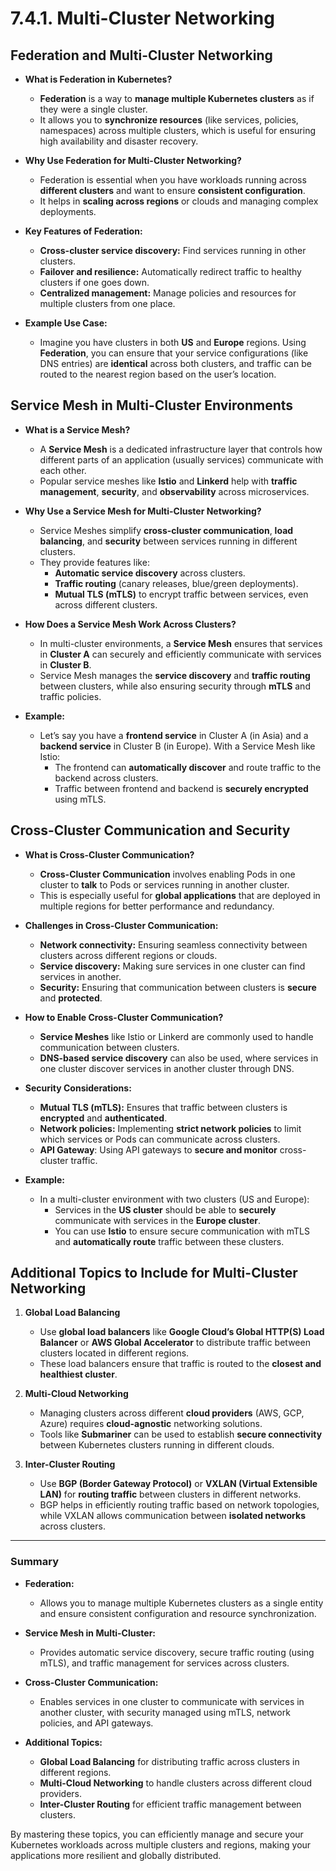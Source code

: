# **7.4.1. Multi-Cluster Networking**

## **Federation and Multi-Cluster Networking**

- **What is Federation in Kubernetes?**

  - **Federation** is a way to **manage multiple Kubernetes clusters** as if they were a single cluster.
  - It allows you to **synchronize resources** (like services, policies, namespaces) across multiple clusters, which is useful for ensuring high availability and disaster recovery.

- **Why Use Federation for Multi-Cluster Networking?**

  - Federation is essential when you have workloads running across **different clusters** and want to ensure **consistent configuration**.
  - It helps in **scaling across regions** or clouds and managing complex deployments.

- **Key Features of Federation:**

  - **Cross-cluster service discovery:** Find services running in other clusters.
  - **Failover and resilience:** Automatically redirect traffic to healthy clusters if one goes down.
  - **Centralized management:** Manage policies and resources for multiple clusters from one place.

- **Example Use Case:**
  - Imagine you have clusters in both **US** and **Europe** regions. Using **Federation**, you can ensure that your service configurations (like DNS entries) are **identical** across both clusters, and traffic can be routed to the nearest region based on the user’s location.

## **Service Mesh in Multi-Cluster Environments**

- **What is a Service Mesh?**

  - A **Service Mesh** is a dedicated infrastructure layer that controls how different parts of an application (usually services) communicate with each other.
  - Popular service meshes like **Istio** and **Linkerd** help with **traffic management**, **security**, and **observability** across microservices.

- **Why Use a Service Mesh for Multi-Cluster Networking?**

  - Service Meshes simplify **cross-cluster communication**, **load balancing**, and **security** between services running in different clusters.
  - They provide features like:
    - **Automatic service discovery** across clusters.
    - **Traffic routing** (canary releases, blue/green deployments).
    - **Mutual TLS (mTLS)** to encrypt traffic between services, even across different clusters.

- **How Does a Service Mesh Work Across Clusters?**

  - In multi-cluster environments, a **Service Mesh** ensures that services in **Cluster A** can securely and efficiently communicate with services in **Cluster B**.
  - Service Mesh manages the **service discovery** and **traffic routing** between clusters, while also ensuring security through **mTLS** and traffic policies.

- **Example:**
  - Let’s say you have a **frontend service** in Cluster A (in Asia) and a **backend service** in Cluster B (in Europe). With a Service Mesh like Istio:
    - The frontend can **automatically discover** and route traffic to the backend across clusters.
    - Traffic between frontend and backend is **securely encrypted** using mTLS.

## **Cross-Cluster Communication and Security**

- **What is Cross-Cluster Communication?**

  - **Cross-Cluster Communication** involves enabling Pods in one cluster to **talk** to Pods or services running in another cluster.
  - This is especially useful for **global applications** that are deployed in multiple regions for better performance and redundancy.

- **Challenges in Cross-Cluster Communication:**

  - **Network connectivity:** Ensuring seamless connectivity between clusters across different regions or clouds.
  - **Service discovery:** Making sure services in one cluster can find services in another.
  - **Security:** Ensuring that communication between clusters is **secure** and **protected**.

- **How to Enable Cross-Cluster Communication?**

  - **Service Meshes** like Istio or Linkerd are commonly used to handle communication between clusters.
  - **DNS-based service discovery** can also be used, where services in one cluster discover services in another cluster through DNS.

- **Security Considerations:**

  - **Mutual TLS (mTLS):** Ensures that traffic between clusters is **encrypted** and **authenticated**.
  - **Network policies:** Implementing **strict network policies** to limit which services or Pods can communicate across clusters.
  - **API Gateway**: Using API gateways to **secure and monitor** cross-cluster traffic.

- **Example:**
  - In a multi-cluster environment with two clusters (US and Europe):
    - Services in the **US cluster** should be able to **securely** communicate with services in the **Europe cluster**.
    - You can use **Istio** to ensure secure communication with mTLS and **automatically route** traffic between these clusters.

## **Additional Topics to Include for Multi-Cluster Networking**

1. **Global Load Balancing**

   - Use **global load balancers** like **Google Cloud’s Global HTTP(S) Load Balancer** or **AWS Global Accelerator** to distribute traffic between clusters located in different regions.
   - These load balancers ensure that traffic is routed to the **closest and healthiest cluster**.

2. **Multi-Cloud Networking**

   - Managing clusters across different **cloud providers** (AWS, GCP, Azure) requires **cloud-agnostic** networking solutions.
   - Tools like **Submariner** can be used to establish **secure connectivity** between Kubernetes clusters running in different clouds.

3. **Inter-Cluster Routing**
   - Use **BGP (Border Gateway Protocol)** or **VXLAN (Virtual Extensible LAN)** for **routing traffic** between clusters in different networks.
   - BGP helps in efficiently routing traffic based on network topologies, while VXLAN allows communication between **isolated networks** across clusters.

---

### **Summary**

- **Federation:**

  - Allows you to manage multiple Kubernetes clusters as a single entity and ensure consistent configuration and resource synchronization.

- **Service Mesh in Multi-Cluster:**

  - Provides automatic service discovery, secure traffic routing (using mTLS), and traffic management for services across clusters.

- **Cross-Cluster Communication:**

  - Enables services in one cluster to communicate with services in another cluster, with security managed using mTLS, network policies, and API gateways.

- **Additional Topics:**
  - **Global Load Balancing** for distributing traffic across clusters in different regions.
  - **Multi-Cloud Networking** to handle clusters across different cloud providers.
  - **Inter-Cluster Routing** for efficient traffic management between clusters.

By mastering these topics, you can efficiently manage and secure your Kubernetes workloads across multiple clusters and regions, making your applications more resilient and globally distributed.
